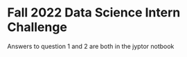 # Fall 2022 Data Science Intern Challenge
Answers to question 1 and 2 are both in the jyptor notbook
